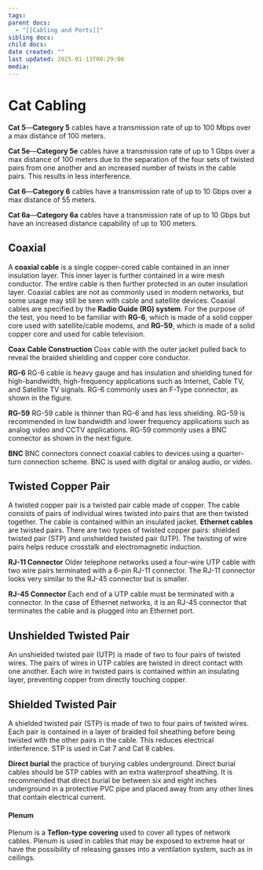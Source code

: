 ```yaml
---
tags: 
parent docs:
  - "[[Cabling and Ports]]"
sibling docs: 
child docs: 
date created: ""
last updated: 2025-01-13T00:29:00
media:
---
```

# Cat Cabling 
**Cat 5**—**Category 5** cables have a transmission rate of up to 100 Mbps over a max distance of 100 meters.

**Cat 5e**—**Category 5e** cables have a transmission rate of up to 1 Gbps over a max distance of 100 meters due to the separation of the four sets of twisted pairs from one another and an increased number of twists in the cable pairs. This results in less interference.

**Cat 6**—**Category 6** cables have a transmission rate of up to 10 Gbps over a max distance of 55 meters.

**Cat 6a**—**Category 6a** cables have a transmission rate of up to 10 Gbps but have an increased distance capability of up to 100 meters.

## **Coaxial**
A **coaxial cable** is a single copper-cored cable contained in an inner insulation layer. This inner layer is further contained in a wire mesh conductor. The entire cable is then further protected in an outer insulation layer. Coaxial cables are not as commonly used in modern networks, but some usage may still be seen with cable and satellite devices. Coaxial cables are specified by the **Radio Guide (RG) system**. For the purpose of the test, you need to be familiar with **RG-6**, which is made of a solid copper core used with satellite/cable modems, and **RG-59**, which is made of a solid copper core and used for cable television.

**Coax Cable Construction** Coax cable with the outer jacket pulled back to reveal the braided shielding and copper core conductor.

**RG-6** RG-6 cable is heavy gauge and has insulation and shielding tuned for high-bandwidth, high-frequency applications such as Internet, Cable TV, and Satellite TV signals. RG-6 commonly uses an F-Type connector, as shown in the figure.

**RG-59** RG-59 cable is thinner than RG-6 and has less shielding. RG-59 is recommended in low bandwidth and lower frequency applications such as analog video and CCTV applications. RG-59 commonly uses a BNC connector as shown in the next figure.

**BNC** BNC connectors connect coaxial cables to devices using a quarter-turn connection scheme. BNC is used with digital or analog audio, or video.

## Twisted Copper Pair
A twisted copper pair is a twisted pair cable made of copper. The cable consists of pairs of individual wires twisted into pairs that are then twisted together. The cable is contained within an insulated jacket. **Ethernet cables** are twisted pairs. There are two types of twisted copper pairs: shielded twisted pair (STP) and unshielded twisted pair (UTP). The twisting of wire pairs helps reduce crosstalk and electromagnetic induction.

**RJ-11 Connector** Older telephone networks used a four-wire UTP cable with two wire pairs terminated with a 6-pin RJ-11 connector. The RJ-11 connector looks very similar to the RJ-45 connector but is smaller.

**RJ-45 Connector** Each end of a UTP cable must be terminated with a connector. In the case of Ethernet networks, it is an RJ-45 connector that terminates the cable and is plugged into an Ethernet port.

## Unshielded Twisted Pair
An unshielded twisted pair (UTP) is made of two to four pairs of twisted wires. The pairs of wires in UTP cables are twisted in direct contact with one another. Each wire in twisted pairs is contained within an insulating layer, preventing copper from directly touching copper.

## Shielded Twisted Pair
A shielded twisted pair (STP) is made of two to four pairs of twisted wires. Each pair is contained in a layer of braided foil sheathing before being twisted with the other pairs in the cable. This reduces electrical interference. STP is used in Cat 7 and Cat 8 cables.

**Direct burial**
the practice of burying cables underground. Direct burial cables should be STP cables with an extra waterproof sheathing. It is recommended that direct burial be between six and eight inches underground in a protective PVC pipe and placed away from any other lines that contain electrical current.

#### Plenum
Plenum is a **Teflon-type covering** used to cover all types of network cables. Plenum is used in cables that may be exposed to extreme heat or have the possibility of releasing gasses into a ventilation system, such as in ceilings.
